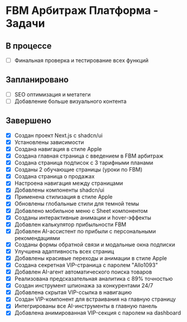 # FBM Арбитраж Платформа - Задачи

## В процессе
- [ ] Финальная проверка и тестирование всех функций

## Запланировано
- [ ] SEO оптимизация и метатеги
- [ ] Добавление больше визуального контента

## Завершено
- [x] Создан проект Next.js с shadcn/ui
- [x] Установлены зависимости
- [x] Создана навигация в стиле Apple
- [x] Создана главная страница с введением в FBM арбитраж
- [x] Создана страница подписок с 3 тарифными планами
- [x] Созданы 2 обучающие страницы (уроки по FBM)
- [x] Создана страница о продажах
- [x] Настроена навигация между страницами
- [x] Добавлены компоненты shadcn/ui
- [x] Применена стилизация в стиле Apple
- [x] Обновлены глобальные стили для темной темы
- [x] Добавлено мобильное меню с Sheet компонентом
- [x] Созданы интерактивные анимации и hover-эффекты
- [x] Добавлен калькулятор прибыльности FBM
- [x] Добавлен AI-ассистент по прибыли с персональными рекомендациями
- [x] Созданы формы обратной связи и модальные окна подписки
- [x] Улучшена адаптивность всех страниц
- [x] Добавлены красивые переходы и анимации в стиле Apple
- [x] Создана секретная VIP-страница с паролем "Allo1093"
- [x] Добавлен AI-агент автоматического поиска товаров
- [x] Реализована предсказательная аналитика с 89% точностью
- [x] Создан инструмент шпионажа за конкурентами 24/7
- [x] Добавлена скрытая VIP-ссылка в навигацию
- [x] Создан VIP-компонент для встраивания на главную страницу
- [x] Интегрированы все AI-инструменты в главную панель
- [x] Добавлена анимированная VIP-секция с паролем на dashboard
